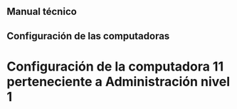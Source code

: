 ## Manual técnico

## Configuración de las computadoras
# Configuración de la computadora 11 perteneciente a Administración nivel 1


